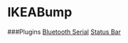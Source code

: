 # IKEABump
###Plugins
[Bluetooth Serial](https://github.com/lloydkeijzer/BluetoothSerial)
[Status Bar](http://plugins.cordova.io/#/package/org.apache.cordova.statusbar)
